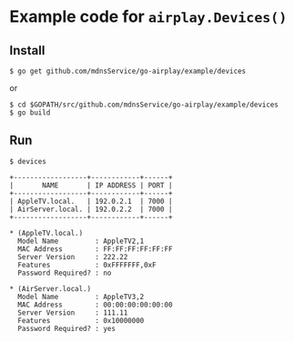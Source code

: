 # Example code for `airplay.Devices()`

## Install

    $ go get github.com/mdnsService/go-airplay/example/devices

or

    $ cd $GOPATH/src/github.com/mdnsService/go-airplay/example/devices
    $ go build

## Run

    $ devices

```
+------------------+------------+------+
|       NAME       | IP ADDRESS | PORT |
+------------------+------------+------+
| AppleTV.local.   | 192.0.2.1  | 7000 |
| AirServer.local. | 192.0.2.2  | 7000 |
+------------------+------------+------+

* (AppleTV.local.)
  Model Name         : AppleTV2,1
  MAC Address        : FF:FF:FF:FF:FF:FF
  Server Version     : 222.22
  Features           : 0xFFFFFFF,0xF
  Password Required? : no

* (AirServer.local.)
  Model Name         : AppleTV3,2
  MAC Address        : 00:00:00:00:00:00
  Server Version     : 111.11
  Features           : 0x10000000
  Password Required? : yes
```
